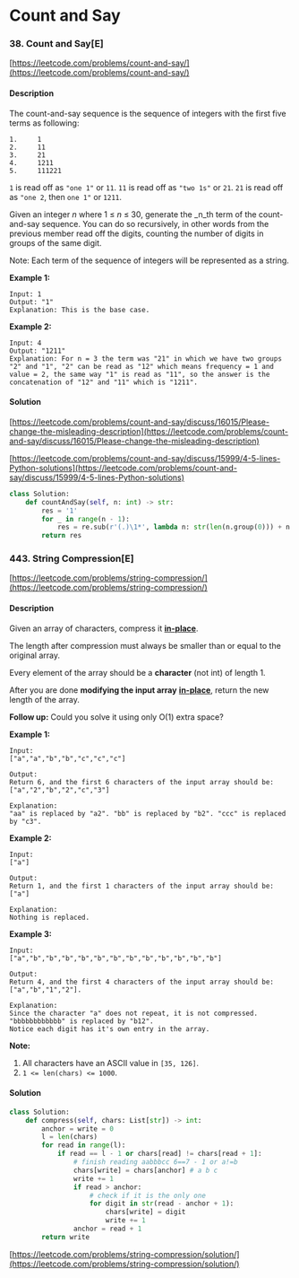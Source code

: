 # Count and Say

### 38. Count and Say\[E\]

[https://leetcode.com/problems/count-and-say/](https://leetcode.com/problems/count-and-say/)

#### Description

The count-and-say sequence is the sequence of integers with the first five terms as following:

```text
1.     1
2.     11
3.     21
4.     1211
5.     111221
```

`1` is read off as `"one 1"` or `11`. `11` is read off as `"two 1s"` or `21`. `21` is read off as `"one 2`, then `one 1"` or `1211`.

Given an integer _n_ where 1 ≤ _n_ ≤ 30, generate the _n_th term of the count-and-say sequence. You can do so recursively, in other words from the previous member read off the digits, counting the number of digits in groups of the same digit.

Note: Each term of the sequence of integers will be represented as a string.

**Example 1:**

```text
Input: 1
Output: "1"
Explanation: This is the base case.
```

**Example 2:**

```text
Input: 4
Output: "1211"
Explanation: For n = 3 the term was "21" in which we have two groups "2" and "1", "2" can be read as "12" which means frequency = 1 and value = 2, the same way "1" is read as "11", so the answer is the concatenation of "12" and "11" which is "1211".
```

#### Solution

[https://leetcode.com/problems/count-and-say/discuss/16015/Please-change-the-misleading-description](https://leetcode.com/problems/count-and-say/discuss/16015/Please-change-the-misleading-description)

[https://leetcode.com/problems/count-and-say/discuss/15999/4-5-lines-Python-solutions](https://leetcode.com/problems/count-and-say/discuss/15999/4-5-lines-Python-solutions)

```python
class Solution:
    def countAndSay(self, n: int) -> str:
        res = '1'
        for _ in range(n - 1):
            res = re.sub(r'(.)\1*', lambda n: str(len(n.group(0))) + n.group(1), res)
        return res
```

### 443. String Compression\[E\]

[https://leetcode.com/problems/string-compression/](https://leetcode.com/problems/string-compression/)

#### Description

Given an array of characters, compress it [**in-place**](https://en.wikipedia.org/wiki/In-place_algorithm).

The length after compression must always be smaller than or equal to the original array.

Every element of the array should be a **character** \(not int\) of length 1.

After you are done **modifying the input array** [**in-place**](https://en.wikipedia.org/wiki/In-place_algorithm), return the new length of the array.

**Follow up:** Could you solve it using only O\(1\) extra space?

**Example 1:**

```text
Input:
["a","a","b","b","c","c","c"]

Output:
Return 6, and the first 6 characters of the input array should be: ["a","2","b","2","c","3"]

Explanation:
"aa" is replaced by "a2". "bb" is replaced by "b2". "ccc" is replaced by "c3".
```

**Example 2:**

```text
Input:
["a"]

Output:
Return 1, and the first 1 characters of the input array should be: ["a"]

Explanation:
Nothing is replaced.
```

**Example 3:**

```text
Input:
["a","b","b","b","b","b","b","b","b","b","b","b","b"]

Output:
Return 4, and the first 4 characters of the input array should be: ["a","b","1","2"].

Explanation:
Since the character "a" does not repeat, it is not compressed. "bbbbbbbbbbbb" is replaced by "b12".
Notice each digit has it's own entry in the array.
```

**Note:**

1. All characters have an ASCII value in `[35, 126]`.
2. `1 <= len(chars) <= 1000`.

#### Solution

```python
class Solution:
    def compress(self, chars: List[str]) -> int:
        anchor = write = 0
        l = len(chars)
        for read in range(l):
            if read == l - 1 or chars[read] != chars[read + 1]:
                # finish reading aabbbcc 6==7 - 1 or a!=b
                chars[write] = chars[anchor] # a b c
                write += 1
                if read > anchor:
                    # check if it is the only one
                    for digit in str(read - anchor + 1):
                        chars[write] = digit
                        write += 1
                anchor = read + 1
        return write
```

[https://leetcode.com/problems/string-compression/solution/](https://leetcode.com/problems/string-compression/solution/)

